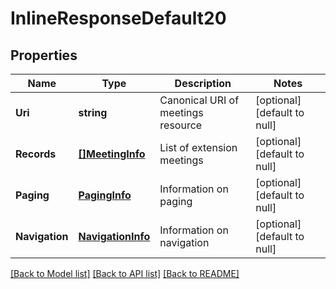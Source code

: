 # InlineResponseDefault20

## Properties
Name | Type | Description | Notes
------------ | ------------- | ------------- | -------------
**Uri** | **string** | Canonical URI of meetings resource | [optional] [default to null]
**Records** | [**[]MeetingInfo**](MeetingInfo.md) | List of extension meetings | [optional] [default to null]
**Paging** | [**PagingInfo**](PagingInfo.md) | Information on paging | [optional] [default to null]
**Navigation** | [**NavigationInfo**](NavigationInfo.md) | Information on navigation | [optional] [default to null]

[[Back to Model list]](../README.md#documentation-for-models) [[Back to API list]](../README.md#documentation-for-api-endpoints) [[Back to README]](../README.md)


